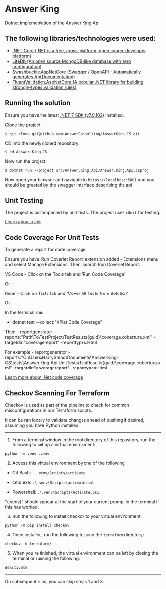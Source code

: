 # Answer King
Dotnet implementation of the Answer King Api

## The following libraries/technologies were used:
* [.NET Core (.NET is a free, cross-platform, open source developer platform)](https://dot.net)
* [LiteDb (An open source MongoDB-like database with zero configuration)](https://www.litedb.org/)
* [Swashbuckle.AspNetCore (Swagger / OpenAPI - Automatically generates Api Documentation)](https://github.com/domaindrivendev/Swashbuckle.AspNetCore)
* [FluentValidation.AspNetCore (A popular .NET library for building strongly-typed validation rules)](https://fluentvalidation.net/)

## Running the solution

Ensure you have the latest [.NET 7 SDK (v7.0.102)](https://dotnet.microsoft.com/download) installed.

Clone the project:

`$ git clone git@github.com:AnswerConsulting/AnswerKing-CS.git`

CD into the newly cloned repository:

`$ cd Answer.King-CS`

Now run the project:

`$ dotnet run --project src/Answer.King.Api/Answer.King.Api.csproj`

Now open your browser and navigate to `https://localhost:5001` and you should be greeted by the swagger interface describing the api


## Unit Testing

The project is accompanied by unit tests. The project uses `xUnit` for testing.

[Learn about xUnit](https://xunit.github.io/)

## Code Coverage For Unit Tests 

To generate a report for code coverage: 

Ensure you have 'Run Coverlet Report' extension added -  Extensions menu and select Manage Extensions. Then, search Run Coverlet Report.

VS Code - Click on the Tools tab and 'Run Code Coverage'

Or 

Rider - Click on Tests tab and 'Cover All Tests from Solution'

Or 

In the terminal run: 

- dotnet test --collect:"XPlat Code Coverage"

Then - reportgenerator -reports:"Path\To\TestProject\TestResults\{guid}\coverage.cobertura.xml" -targetdir:"coveragereport" -reporttypes:Html

For example - reportgenerator -reports:"C:\Users\HarryStead\Documents\AnswerKing-CS\tests\Answer.King.Api.UnitTests\TestResults\{guid}\coverage.cobertura.xml" -targetdir:"coveragereport" -reporttypes:Html

[Learn more about .Net code coverage](https://learn.microsoft.com/en-us/dotnet/core/testing/unit-testing-code-coverage?tabs=windows)


## Checkov Scanning For Terraform

Checkov is used as part of the pipeline to check for common misconfigurations in our Terraform scripts.

It can be ran locally to validate changes ahead of pushing if desired, assuming you have Python installed.

---

1. From a terminal window in the root directory of this repository, run the following to set up a virtual environment:

`python -m venv .venv`

2. Access this virtual environment by one of the following:

- Git Bash: `. .venv/Scripts/activate`

- cmd.exe: `.\.venv\Scripts\activate.bat`

- Powershell: `.\.venv\Scripts\Activate.ps1`

"(.venv)" should appear at the start of your current prompt in the terminal if this has worked.

3. Run the following to install checkov to your virtual environment:

`python -m pip install checkov`

4. Once installed, run the following to scan the `terraform` directory:

`checkov -d terraform/`

5. When you're finished, the virtual environment can be left by closing the terminal or running the following:

`deactivate`

---

On subsequent runs, you can skip steps 1 and 3.
